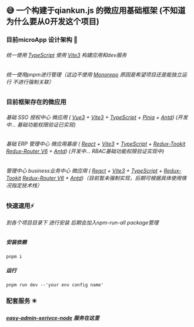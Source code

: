 ## :sweat_smile: 一个构建于qiankun.js 的微应用基础框架 (不知道为什么要从0开发这个项目)

### 目前microApp 设计架构 :gem:
###### 统一使用 [TypeScript](超链接地址 "超链接title")  使用 [Vite3](超链接地址 "超链接title") 构建应用和dev服务
###### 统一使用pnpm进行管理（这边不使用 [Monorepo](超链接地址 "超链接title")  原因是希望项目还是能独立运行 不进行强制关联）
### 目前框架存在的微应用
###### 基础 SSO 授权中心 微应用 ( [Vue3](超链接地址 "超链接title") + [Vite3](超链接地址 "超链接title") + [TypeScript](超链接地址 "超链接title") + [Pinia](超链接地址 "超链接title") + [Antd](超链接地址 "超链接title")) (开发中... 基础功能权限验证已实现)
###### 基础 ERP 管理中心 微应用基座 ( [React](超链接地址 "超链接title") + [Vite3](超链接地址 "超链接title") + [TypeScript](超链接地址 "超链接title") + [Redux-Tookit](超链接地址 "超链接title") [Redux-Router V6](超链接地址 "超链接title") + [Antd](超链接地址 "超链接title")) (开发中... RBAC基础功能权限验证实现中)
###### 管理中心 business业务中心 微应用 ( [React](超链接地址 "超链接title") + [Vite3](超链接地址 "超链接title") + [TypeScript](超链接地址 "超链接title") + [Redux-Tookit](超链接地址 "超链接title") [Redux-Router V6](超链接地址 "超链接title") + [Antd](超链接地址 "超链接title"))（目前暂未强制实现，后期可根据具体使用情况指定技术栈）

### 快速速用:zap: 
###### 到各个项目目录下 进行安装 后期会加入npm-run-all package管理
##### 安装依赖
```shell
pnpm i
```
##### 运行
```shell
pnpm run dev --'your env config name'
```

### 配套服务 :eight_pointed_black_star:
##### [easy-admin-serivce-node](超链接地址 "超链接title") 服务在这里
